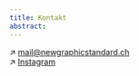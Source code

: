 ```yaml
---
title: Kontakt
abstract:
---
```


↗ [mail@newgraphicstandard.ch](mailto:mail@newgraphicstandard.ch)
<br> 
↗ [Instagram](https://www.instagram.com/newgraphicstandard/)
